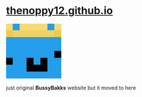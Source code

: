 # [thenoppy12.github.io](<thenoppy12.github.io>)
![skin-renderer.png](<https://github.com/thenoppy12/thenoppy12.github.io/blob/master2ndbussy/skins-renderer.png?raw=true>)

just original **BussyBakks** website but it moved to here

